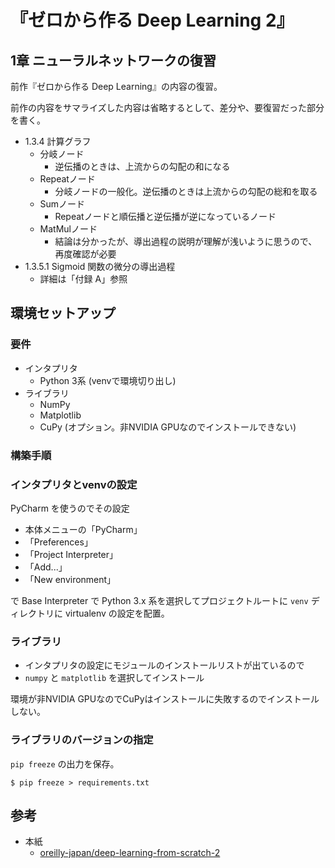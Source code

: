 # 『ゼロから作る Deep Learning 2』


## 1章 ニューラルネットワークの復習

前作『ゼロから作る Deep Learning』の内容の復習。

前作の内容をサマライズした内容は省略するとして、差分や、要復習だった部分を書く。

* 1.3.4 計算グラフ
    * 分岐ノード
        * 逆伝播のときは、上流からの勾配の和になる
    * Repeatノード
        * 分岐ノードの一般化。逆伝播のときは上流からの勾配の総和を取る
    * Sumノード
        * Repeatノードと順伝播と逆伝播が逆になっているノード
    * MatMulノード
        * 結論は分かったが、導出過程の説明が理解が浅いように思うので、再度確認が必要
* 1.3.5.1 Sigmoid 関数の微分の導出過程
    * 詳細は「付録 A」参照


## 環境セットアップ

### 要件

* インタプリタ
    * Python 3系 (venvで環境切り出し)
* ライブラリ
    * NumPy
    * Matplotlib
    * CuPy (オプション。非NVIDIA GPUなのでインストールできない)

    
### 構築手順

### インタプリタとvenvの設定

PyCharm を使うのでその設定

* 本体メニューの「PyCharm」
* 「Preferences」
* 「Project Interpreter」
* 「Add...」
* 「New environment」

で Base Interpreter で Python 3.x 系を選択してプロジェクトルートに `venv` ディレクトリに virtualenv の設定を配置。

### ライブラリ

* インタプリタの設定にモジュールのインストールリストが出ているので
* `numpy` と `matplotlib` を選択してインストール

環境が非NVIDIA GPUなのでCuPyはインストールに失敗するのでインストールしない。


### ライブラリのバージョンの指定

`pip freeze` の出力を保存。

```
$ pip freeze > requirements.txt
```




## 参考

* 本紙
    * [oreilly-japan/deep-learning-from-scratch-2](https://github.com/oreilly-japan/deep-learning-from-scratch-2) 
